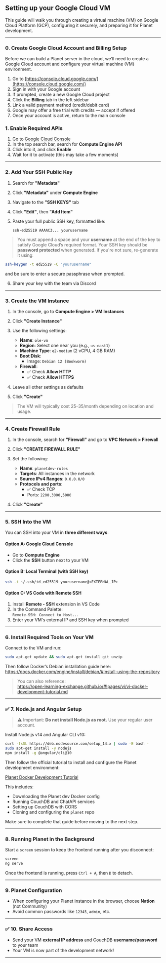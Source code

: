 ## Setting up your Google Cloud VM

This guide will walk you through creating a virtual machine (VM) on Google Cloud Platform (GCP), configuring it securely, and preparing it for Planet development.

---

### 0. Create Google Cloud Account and Billing Setup

Before we can build a Planet server in the cloud, we’ll need to create a Google Cloud account and configure your virtual machine (VM) environment.

1. Go to [https://console.cloud.google.com/](https://console.cloud.google.com/)
2. Sign in with your Google account
3. If prompted, create a new Google Cloud project
4. Click the **Billing** tab in the left sidebar
5. Link a valid payment method (credit/debit card)
6. Google may offer a free trial with credits — accept if offered
7. Once your account is active, return to the main console

### 1. Enable Required APIs

1. Go to [Google Cloud Console](https://console.cloud.google.com/)
2. In the top search bar, search for **Compute Engine API**
3. Click into it, and click **Enable**
4. Wait for it to activate (this may take a few moments)

---

### 2. Add Your SSH Public Key

1. Search for **"Metadata"**
2. Click **"Metadata"** under **Compute Engine**
3. Navigate to the **"SSH KEYS"** tab
4. Click **"Edit"**, then **"Add Item"**
5. Paste your full public SSH key, formatted like:

   `ssh-ed25519 AAAAC3... yourusername`

> You must append a space and your **username** at the end of the key to satisfy Google Cloud’s required format.
> Your SSH key should be **password protected** when generated. If you're not sure, re-generate it using:

   ```bash
   ssh-keygen -t ed25519 -C "yourusername"
   ```

   and be sure to enter a secure passphrase when prompted.


6. Share your key with the team via Discord
---

### 3. Create the VM Instance

1. In the console, go to **Compute Engine > VM Instances**
2. Click **"Create Instance"**
3. Use the following settings:

   - **Name**: `ole-vm`
   - **Region**: Select one near you (e.g., `us-east1`)
   - **Machine Type**: `e2-medium` (2 vCPU, 4 GB RAM)
   - **Boot Disk**:
     - Image: `Debian 12 (Bookworm)`
   - **Firewall**:
     - ✅ Check **Allow HTTP**
     - ✅ Check **Allow HTTPS**

4. Leave all other settings as defaults
5. Click **"Create"**

> The VM will typically cost $25–$35/month depending on location and usage.

---

### 4. Create Firewall Rule

1. In the console, search for **"Firewall"** and go to **VPC Network > Firewall**
2. Click **"CREATE FIREWALL RULE"**
3. Set the following:

   - **Name**: `planetdev-rules`
   - **Targets**: All instances in the network
   - **Source IPv4 Ranges**: `0.0.0.0/0`
   - **Protocols and ports**:
     - ✅ Check TCP
     - Ports: `2200,3000,5000`

4. Click **"Create"**

---

### 5. SSH Into the VM

You can SSH into your VM in **three different ways**:

#### Option A: Google Cloud Console

- Go to **Compute Engine**
- Click the **SSH** button next to your VM

#### Option B: Local Terminal (with SSH key)

```bash
ssh -i ~/.ssh/id_ed25519 yourusername@<EXTERNAL_IP>
```

#### Option C: VS Code with Remote SSH

1. Install **Remote - SSH** extension in VS Code
2. In the Command Palette:  
   `Remote-SSH: Connect to Host...`
3. Enter your VM's external IP and SSH key when prompted

---

### 6. Install Required Tools on Your VM

Connect to the VM and run:

```bash
sudo apt-get update && sudo apt-get install git unzip
```

Then follow Docker’s Debian installation guide here:  
https://docs.docker.com/engine/install/debian/#install-using-the-repository

> You can also reference:  
> https://open-learning-exchange.github.io/#!pages/vi/vi-docker-development-tutorial.md

---

### ✅ 7. Node.js and Angular Setup

> ⚠️ Important: **Do not install Node.js as root.** Use your regular user account.

Install Node.js v14 and Angular CLI v10:

```bash
curl -fsSL https://deb.nodesource.com/setup_14.x | sudo -E bash -
sudo apt-get install -y nodejs
npm install -g @angular/cli@10
```

Then follow the official tutorial to install and configure the Planet development environment:

[Planet Docker Development Tutorial](https://open-learning-exchange.github.io/#!pages/vi/vi-docker-development-tutorial.md)

This includes:

- Downloading the Planet dev Docker config
- Running CouchDB and ChatAPI services
- Setting up CouchDB with CORS
- Cloning and configuring the `planet` repo

Make sure to complete that guide before moving to the next step.

---

### 8. Running Planet in the Background

Start a `screen` session to keep the frontend running after you disconnect:

```bash
screen
ng serve
```

Once the frontend is running, press `Ctrl + A`, then `D` to detach.

---

### 9. Planet Configuration

- When configuring your Planet instance in the browser, choose **Nation** (not Community)
- Avoid common passwords like `12345`, `admin`, etc.

---

### ✅ 10. Share Access

- Send your VM **external IP address** and CouchDB **username/password** to your team
- Your VM is now part of the development network!

---